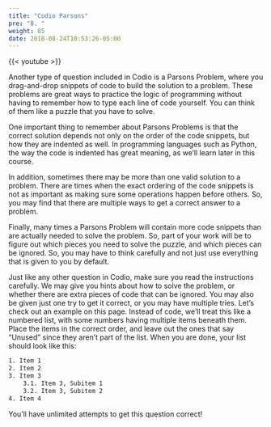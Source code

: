 ```yaml
---
title: "Codio Parsons"
pre: "8. "
weight: 85
date: 2018-08-24T10:53:26-05:00
---
```


{{< youtube  >}}

Another type of question included in Codio is a Parsons Problem, where you drag-and-drop snippets of code to build the solution to a problem. These problems are great ways to practice the logic of programming without having to remember how to type each line of code yourself. You can think of them like a puzzle that you have to solve.

One important thing to remember about Parsons Problems is that the correct solution depends not only on the order of the code snippets, but how they are indented as well. In programming languages such as Python, the way the code is indented has great meaning, as we’ll learn later in this course.

In addition, sometimes there may be more than one valid solution to a problem. There are times when the exact ordering of the code snippets is not as important as making sure some operations happen before others. So, you may find that there are multiple ways to get a correct answer to a problem.

Finally, many times a Parsons Problem will contain more code snippets than are actually needed to solve the problem. So, part of your work will be to figure out which pieces you need to solve the puzzle, and which pieces can be ignored. So, you may have to think carefully and not just use everything that is given to you by default.

Just like any other question in Codio, make sure you read the instructions carefully. We may give you hints about how to solve the problem, or whether there are extra pieces of code that can be ignored. You may also be given just one try to get it correct, or you may have multiple tries.
Let’s check out an example on this page. Instead of code, we’ll treat this like a numbered list, with some numbers having multiple items beneath them. Place the items in the correct order, and leave out the ones that say “Unused” since they aren’t part of the list. When you are done, your list should look like this:

```tex
1. Item 1
2. Item 2
3. Item 3
    3.1. Item 3, Subitem 1
    3.2. Item 3, Subitem 2
4. Item 4
```

You’ll have unlimited attempts to get this question correct!
